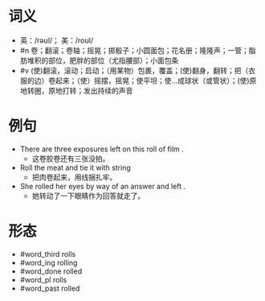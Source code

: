 # 词义
- 英：/rəʊl/； 美：/roʊl/
- #n 卷；翻滚；卷轴；摇晃；掷骰子；小圆面包；花名册；隆隆声；一管；脂肪堆积的部位，肥胖的部位（尤指腰部）；小面包条
- #v (使)翻滚，滚动；启动；（用某物）包裹，覆盖；(使)翻身，翻转；把（衣服的边）卷起来；（使）摇摆，摇晃；使平坦；使…成球状（或管状）；(使)原地转圈，原地打转；发出持续的声音
# 例句
- There are three exposures left on this roll of film .
	- 这卷胶卷还有三张没拍。
- Roll the meat and tie it with string
	- 把肉卷起来，用线捆扎牢。
- She rolled her eyes by way of an answer and left .
	- 她转动了一下眼睛作为回答就走了。
# 形态
- #word_third rolls
- #word_ing rolling
- #word_done rolled
- #word_pl rolls
- #word_past rolled
